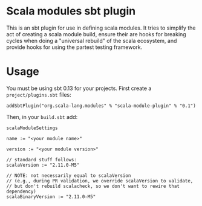 # Scala modules sbt plugin
This is an sbt plugin for use in defining scala modules.  It tries to simplify the act of creating
a scala module build, ensure their are hooks for breaking cycles when doing a "universal rebuild" of the scala ecosystem, and
provide hooks for using the partest testing framework.


# Usage

You must be using sbt 0.13 for your projects.  First create a `project/plugins.sbt` files:

    addSbtPlugin("org.scala-lang.modules" % "scala-module-plugin" % "0.1")

Then, in your `build.sbt` add:

    scalaModuleSettings
    
    name := "<your module name>"
    
    version := "<your module version>"
    
    // standard stuff follows:
    scalaVersion := "2.11.0-M5"
    
    // NOTE: not necessarily equal to scalaVersion
    // (e.g., during PR validation, we override scalaVersion to validate,
    // but don't rebuild scalacheck, so we don't want to rewire that dependency)
    scalaBinaryVersion := "2.11.0-M5"
